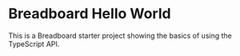 # Breadboard Hello World

This is a Breadboard starter project showing the basics of using the TypeScript API.
